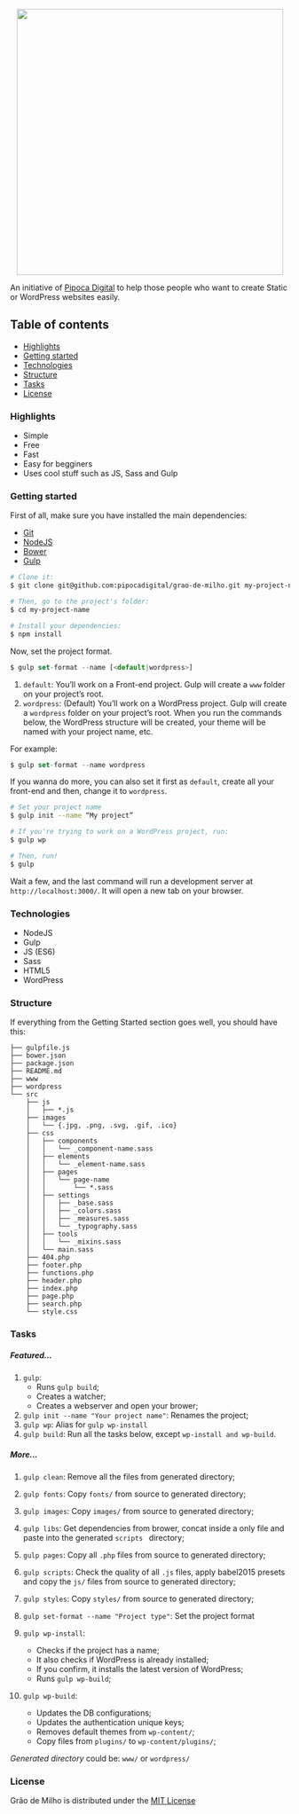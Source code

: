<p align="center"><img width="480" src="http://i.giphy.com/3o6gEf38BrzrRYbDXi.gif"></p>

An initiative of [Pipoca Digital](http://www.pipocadigital.com.br) to help those people who want to create Static or WordPress websites easily.

## Table of contents

- [Highlights](#highlights)
- [Getting started](#getting-started)
- [Technologies](#technologies)
- [Structure](#structure)
- [Tasks](#tasks)
- [License](#license)

### Highlights
- Simple
- Free
- Fast
- Easy for begginers
- Uses cool stuff such as JS, Sass and Gulp

### Getting started
First of all, make sure you have installed the main dependencies:

- [Git](https://git-scm.com/downloads)
- [NodeJS](https://nodejs.org/en/download/)
- [Bower](https://bower.io/#install-bower)
- [Gulp](https://github.com/gulpjs/gulp/blob/master/docs/getting-started.md#1-install-gulp-globally)

```bash
# Clone it:
$ git clone git@github.com:pipocadigital/grao-de-milho.git my-project-name

# Then, go to the project's folder:
$ cd my-project-name

# Install your dependencies:
$ npm install
```

Now, set the project format.

```js
$ gulp set-format --name [<default|wordpress>]
```

1. `default`: You’ll work on a Front-end project. Gulp will create a `www` folder on your project’s root.
2. `wordpress`: (Default) You’ll work on a WordPress project. Gulp will create a `wordpress` folder on your project’s root.
When you run the commands below, the WordPress structure will be created, your theme will be named with your project name, etc.

For example:

```js
$ gulp set-format --name wordpress
```

If you wanna do more, you can also set it first as `default`, create all your front-end and then, change it to `wordpress`.

```bash
# Set your project name
$ gulp init --name “My project”

# If you're trying to work on a WordPress project, run:
$ gulp wp

# Then, run!
$ gulp
```

Wait a few, and the last command will run a development server at `http://localhost:3000/`. It will open a new tab on your browser.

### Technologies

- NodeJS
- Gulp
- JS (ES6)
- Sass
- HTML5
- WordPress


### Structure

If everything from the Getting Started section goes well, you should have this:

```
├── gulpfile.js
├── bower.json
├── package.json
├── README.md
├── www
├── wordpress
└── src
	├── js
	│   ├── *.js
	├── images
	│   └── {.jpg, .png, .svg, .gif, .ico}
	├── css
	│   ├── components
	│   │   └── _component-name.sass
	│   ├── elements
	│   │   └── _element-name.sass
	│   ├── pages
	│   │   └── page-name
	│   │       └── *.sass
	│   ├── settings
	│   │   ├── _base.sass
	│   │   ├── _colors.sass
	│   │   ├── _measures.sass
	│   │   └── _typography.sass
	│   ├── tools
	│   │   └── _mixins.sass
	│   └── main.sass
	├── 404.php
	├── footer.php
	├── functions.php
	├── header.php
	├── index.php
	├── page.php
	├── search.php
	└── style.css
```


### Tasks

##### Featured...
1. `gulp`:
	- Runs `gulp build`;
	- Creates a watcher;
	- Creates a webserver and open your brower;
2. `gulp init --name "Your project name"`: Renames the project;
3. `gulp wp`: Alias for `gulp wp-install`
4. `gulp build`: Run all the tasks below, except `wp-install and wp-build`.

##### More...
1. `gulp clean`: Remove all the files from generated directory;
2. `gulp fonts`: Copy `fonts/` from source to generated directory;
3. `gulp images`: Copy `images/` from source to generated directory;
4. `gulp libs`: Get dependencies from brower, concat inside a only file and paste into the generated `scripts
` directory;
5. `gulp pages`: Copy all `.php` files from source to generated directory;
6. `gulp scripts`: Check the quality of all `.js` files, apply babel2015 presets and copy the `js/` files from source to generated directory;
7. `gulp styles`: Copy `styles/` from source to generated directory;
7. `gulp set-format --name "Project type"`: Set the project format
8. `gulp wp-install`:
	- Checks if the project has a name;
	- It also checks if WordPress is already installed;
	- If you confirm, it installs the latest version of WordPress;
	- Runs `gulp wp-build`;

9. `gulp wp-build`:
	- Updates the DB configurations;
	- Updates the authentication unique keys;
	- Removes default themes from `wp-content/`;
	- Copy files from `plugins/` to `wp-content/plugins/`;

*Generated directory* could be: `www/` or `wordpress/`


### License
Grão de Milho is distributed under the [MIT License](#)

